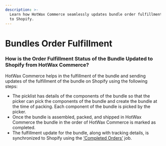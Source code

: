 ```yaml
---
description: >-
  Learn how HotWax Commerce seamlessly updates bundle order fulfillment status
  to Shopify.
---
```


# Bundles Order Fulfillment

### How is the Order Fulfillment Status of the Bundle Updated to Shopify from HotWax Commerce?

HotWax Commerce helps in the fulfillment of the bundle and sending updates of the fulfillment of the bundle on Shopify using the following steps:

* The picklist has details of the components of the bundle so that the picker can pick the components of the bundle and create the bundle at the time of packing. Each component of the bundle is picked by the picker.
* Once the bundle is assembled, packed, and shipped in HotWax Commerce the bundle in the order of HotWax Commerce is marked as completed.
* The fulfillment update for the bundle, along with tracking details, is synchronized to Shopify using the [‘Completed Orders’](how-is-the-order-fulfillment-status-updated-to-shopify-from-hotwax-commerce.md) job.
